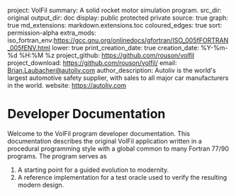 project: VolFil
summary: A solid rocket motor simulation program.
src_dir: original
output_dir: doc
display: public
         protected
         private
source: true
graph: true
md_extensions: markdown.extensions.toc
coloured_edges: true
sort: permission-alpha
extra_mods: iso_fortran_env:https://gcc.gnu.org/onlinedocs/gfortran/ISO_005fFORTRAN_005fENV.html
lower: true
print_creation_date: true
creation_date: %Y-%m-%d %H:%M %z
project_github: https://github.com/rouson/volfil
project_download: https://github.com/rouson/volfil/
email: Brian.Laubacher@autoliv.com
author_description: Autoliv is the world's largest automotive safety supplier, with sales to all major car manufacturers in the world.
website: https://autoliv.com

Developer Documentation
=======================

Welcome to the VolFil program developer documentation.  This documentation describes the
original VolFil application written in a procedural programming style with a global
common to many Fortran 77/90 programs. The program serves as
1. A starting point for a guided evolution to modernity.
2. A reference implementation for a test oracle used to verify the resulting modern design.

[FORD]: https://github.com/Fortran-FOSS-Programmers/ford#readme

[_____ Comments _______]:#
[source: display source code corresponding to item being documented]:#
[graph: generate call graphs, module dependency graphs, derive type composition/inheritance graphs ]:#
[sort: different sorting schemes for the modules or procedures or programs or derived types (alpha = alphabetical see wiki).]:#
[extra_mods: documentation for intrinsic modules]:#

[This document is a FORD project file, formatted with Pythonic Markdown                                      ]:#
[See https://github.com/Fortran-FOSS-programmers/ford/wiki/Project-File-Options for more info on writing FORD project files]:#
